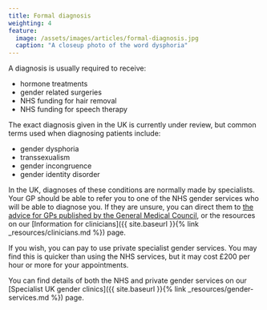 ```yaml
---
title: Formal diagnosis
weighting: 4
feature:
  image: /assets/images/articles/formal-diagnosis.jpg
  caption: "A closeup photo of the word dysphoria"
---
```


A diagnosis is usually required to receive:

- hormone treatments
- gender related surgeries
- NHS funding for hair removal
- NHS funding for speech therapy

The exact diagnosis given in the UK is currently under review, but common terms used when diagnosing patients include:

- gender dysphoria
- transsexualism
- gender incongruence
- gender identity disorder

In the UK, diagnoses of these conditions are normally made by specialists. Your GP should be able to refer you to one of the NHS gender services who will be able to diagnose you. If they are unsure, you can direct them to [the advice for GPs published by the General Medical Council](https://www.gmc-uk.org/ethical-guidance/ethical-hub/trans-healthcare---advice-based-on-gmc-guidance), or the resources on our [Information for clinicians]({{ site.baseurl }}{% link _resources/clinicians.md %}) page.

If you wish, you can pay to use private specialist gender services. You may find this is quicker than using the NHS services, but it may cost £200 per hour or more for your appointments.

You can find details of both the NHS and private gender services on our [Specialist UK gender clinics]({{ site.baseurl }}{% link _resources/gender-services.md %}) page.